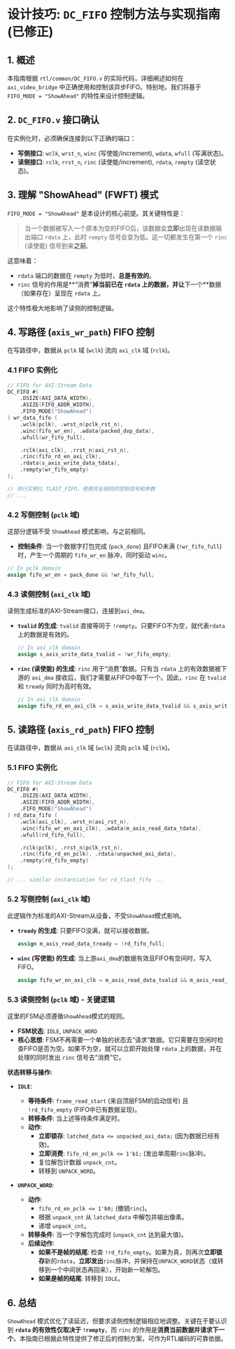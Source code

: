 # 设计技巧: `DC_FIFO` 控制方法与实现指南 (已修正)

## 1. 概述

本指南根据 `rtl/common/DC_FIFO.v` 的实际代码，详细阐述如何在 `axi_video_bridge` 中正确使用和控制该异步FIFO。特别地，我们将基于 `FIFO_MODE = "ShowAhead"` 的特性来设计控制逻辑。

## 2. `DC_FIFO.v` 接口确认

在实例化时，必须确保连接到以下正确的端口：

-   **写侧接口**: `wclk`, `wrst_n`, `winc` (写使能/increment), `wdata`, `wfull` (写满状态)。
-   **读侧接口**: `rclk`, `rrst_n`, `rinc` (读使能/increment), `rdata`, `rempty` (读空状态)。

## 3. 理解 "ShowAhead" (FWFT) 模式

`FIFO_MODE = "ShowAhead"` 是本设计的核心前提。其关键特性是：

> 当一个数据被写入一个原本为空的FIFO后，该数据会**立即**出现在读数据输出端口 `rdata` 上，此时 `rempty` 信号会变为低。这一切都发生在第一个 `rinc` (读使能) 信号到来**之前**。

这意味着：
-   `rdata` 端口的数据在 `rempty` 为低时，**总是有效的**。
-   `rinc` 信号的作用是**“消费”**掉当前已在 `rdata` 上的数据，并让**下一个**数据（如果存在）呈现在 `rdata` 上。

这个特性极大地影响了读侧的控制逻辑。

## 4. 写路径 (`axis_wr_path`) FIFO 控制

在写路径中，数据从 `pclk` 域 (`wclk`) 流向 `axi_clk` 域 (`rclk`)。

### 4.1 FIFO 实例化

```verilog
// FIFO for AXI-Stream Data
DC_FIFO #(
    .DSIZE(AXI_DATA_WIDTH),
    .ASIZE(FIFO_ADDR_WIDTH),
    .FIFO_MODE("ShowAhead")
) wr_data_fifo (
    .wclk(pclk), .wrst_n(pclk_rst_n),
    .winc(fifo_wr_en), .wdata(packed_dvp_data),
    .wfull(wr_fifo_full),

    .rclk(axi_clk), .rrst_n(axi_rst_n),
    .rinc(fifo_rd_en_axi_clk),
    .rdata(s_axis_write_data_tdata),
    .rempty(wr_fifo_empty)
);

// 并行实例化 TLAST_FIFO，使用完全相同的控制信号和参数
// ...
```

### 4.2 写侧控制 (`pclk` 域)

这部分逻辑不受 `ShowAhead` 模式影响，与之前相同。

-   **控制条件**: 当一个数据字打包完成 (`pack_done`) 且FIFO未满 (`!wr_fifo_full`) 时，产生一个周期的 `fifo_wr_en` 脉冲，同时驱动 `winc`。

```verilog
// In pclk domain
assign fifo_wr_en = pack_done && !wr_fifo_full;
```

### 4.3 读侧控制 (`axi_clk` 域)

读侧生成标准的AXI-Stream接口，连接到`axi_dma`。

-   **`tvalid` 的生成**: `tvalid` 直接等同于 `!rempty`。只要FIFO不为空，就代表`rdata`上的数据是有效的。
    ```verilog
    // In axi_clk domain
    assign s_axis_write_data_tvalid = !wr_fifo_empty;
    ```

-   **`rinc` (读使能) 的生成**: `rinc` 用于“消费”数据。只有当 `rdata` 上的有效数据被下游的 `axi_dma` 接收后，我们才需要从FIFO中取下一个。因此，`rinc` 在 `tvalid` 和 `tready` 同时为高时有效。
    ```verilog
    // In axi_clk domain
    assign fifo_rd_en_axi_clk = s_axis_write_data_tvalid && s_axis_write_data_tready;
    ```

## 5. 读路径 (`axis_rd_path`) FIFO 控制

在读路径中，数据从 `axi_clk` 域 (`wclk`) 流向 `pclk` 域 (`rclk`)。

### 5.1 FIFO 实例化

```verilog
// FIFO for AXI-Stream Data
DC_FIFO #(
    .DSIZE(AXI_DATA_WIDTH),
    .ASIZE(FIFO_ADDR_WIDTH),
    .FIFO_MODE("ShowAhead")
) rd_data_fifo (
    .wclk(axi_clk), .wrst_n(axi_rst_n),
    .winc(fifo_wr_en_axi_clk), .wdata(m_axis_read_data_tdata),
    .wfull(rd_fifo_full),

    .rclk(pclk), .rrst_n(pclk_rst_n),
    .rinc(fifo_rd_en_pclk), .rdata(unpacked_axi_data),
    .rempty(rd_fifo_empty)
);

// ... similar instantiation for rd_tlast_fifo ...
```

### 5.2 写侧控制 (`axi_clk` 域)

此逻辑作为标准的AXI-Stream从设备，不受`ShowAhead`模式影响。

-   **`tready` 的生成**: 只要FIFO没满，就可以接收数据。
    ```verilog
    assign m_axis_read_data_tready = !rd_fifo_full;
    ```
-   **`winc` (写使能) 的生成**: 当上游`axi_dma`的数据有效且FIFO有空间时，写入FIFO。
    ```verilog
    assign fifo_wr_en_axi_clk = m_axis_read_data_tvalid && m_axis_read_data_tready;
    ```

### 5.3 读侧控制 (`pclk` 域) - **关键逻辑**

这里的FSM必须遵循`ShowAhead`模式的规则。

-   **FSM状态**: `IDLE`, `UNPACK_WORD`
-   **核心思想**: FSM不再需要一个单独的状态去“请求”数据。它只需要在空闲时检查FIFO是否为空。如果不为空，就可以立即开始处理 `rdata` 上的数据，并在处理的同时发出 `rinc` 信号去“消费”它。

**状态转移与操作:**

-   **`IDLE`**:
    -   **等待条件**: `frame_read_start` (来自顶层FSM的启动信号) 且 `!rd_fifo_empty` (FIFO中已有数据呈现)。
    -   **转移条件**: 当上述等待条件满足时。
    -   **动作**:
        -   **立即锁存**: `latched_data <= unpacked_axi_data;` (因为数据已经有效)。
        -   **立即消费**: `fifo_rd_en_pclk <= 1'b1;` (发出单周期`rinc`脉冲)。
        -   复位解包计数器 `unpack_cnt`。
        -   转移到 `UNPACK_WORD`。

-   **`UNPACK_WORD`**:
    -   **动作**:
        -   `fifo_rd_en_pclk <= 1'b0;` (撤销`rinc`)。
        -   根据 `unpack_cnt` 从 `latched_data` 中解包并输出像素。
        -   递增 `unpack_cnt`。
    -   **转移条件**: 当一个字解包完成时 (`unpack_cnt` 达到最大值)。
    -   **后续动作**:
        -   **如果不是帧的结尾**: 检查 `!rd_fifo_empty`。如果为真，则再次**立即锁存**新的`rdata`，**立即发出**`rinc`脉冲，并保持在`UNPACK_WORD`状态（或转移到一个中间状态再回来），开始新一轮解包。
        -   **如果是帧的结尾**: 转移到 `IDLE`。

## 6. 总结

`ShowAhead` 模式优化了读延迟，但要求读侧控制逻辑相应地调整。关键在于要认识到 **`rdata` 的有效性仅取决于 `!rempty`**，而 `rinc` 的作用是**消费当前数据并请求下一个**。本指南已根据此特性提供了修正后的控制方案，可作为RTL编码的可靠依据。